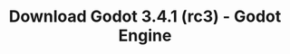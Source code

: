 ---
# Generated by /tools/generators/src/download_archive_generator !!! do not edit by hand !!!
title: 'Download Godot 3.4.1 (rc3) - Godot Engine'
type: 'download/archive'
name: '3.4.1'
flavor: 'rc3'
release_date: '2021-12-15T03:00:00-00:00'
release_notes: 'article/release-candidate-godot-3-4-1-rc-3/'
primaryPlatforms:
  - 'android.apk'
  - 'linux.64'
  - 'macos.universal'
  - 'windows.64'
  - 'linux_server.headless.64'
  - 'web'
  - 'templates'
links:
  android.apk:
    name: 'android.apk'
    title: 'Android'
    caption: 'APK Universal (ARM64 + ARMv7 + x86_64 + x86)'
    tags:
      - 'APK download'
      - 'ARM64/v7'
      - 'x86 (64 & 32 bit)'
    hosts:
      github_builds:
        regular: 'https://github.com/godotengine/godot-builds/releases/download/3.4.1-rc3/Godot_v3.4.1-rc3_android_editor.apk'
        mono: '#'
      github:
        regular: 'https://github.com/godotengine/godot/releases/download/3.4.1-rc3/Godot_v3.4.1-rc3_android_editor.apk'
        mono: '#'
  linux.64:
    name: 'linux.64'
    title: 'Linux'
    caption: 'Padrão (x86_64)'
    tags:
      - '64 bit'
    hosts:
      github_builds:
        regular: 'https://github.com/godotengine/godot-builds/releases/download/3.4.1-rc3/Godot_v3.4.1-rc3_x11.64.zip'
        mono: 'https://github.com/godotengine/godot-builds/releases/download/3.4.1-rc3/Godot_v3.4.1-rc3_mono_x11_64.zip'
      github:
        regular: 'https://github.com/godotengine/godot/releases/download/3.4.1-rc3/Godot_v3.4.1-rc3_x11.64.zip'
        mono: 'https://github.com/godotengine/godot/releases/download/3.4.1-rc3/Godot_v3.4.1-rc3_mono_x11_64.zip'
  macos.universal:
    name: 'macos.universal'
    title: 'macOS'
    caption: 'Universal (x86_64 + Silício da Apple)'
    tags:
      - 'Intel/Apple Silicon'
      - '64 bit'
    hosts:
      github_builds:
        regular: 'https://github.com/godotengine/godot-builds/releases/download/3.4.1-rc3/Godot_v3.4.1-rc3_osx.universal.zip'
        mono: 'https://github.com/godotengine/godot-builds/releases/download/3.4.1-rc3/Godot_v3.4.1-rc3_mono_osx.universal.zip'
      github:
        regular: 'https://github.com/godotengine/godot/releases/download/3.4.1-rc3/Godot_v3.4.1-rc3_osx.universal.zip'
        mono: 'https://github.com/godotengine/godot/releases/download/3.4.1-rc3/Godot_v3.4.1-rc3_mono_osx.universal.zip'
  windows.64:
    name: 'windows.64'
    title: 'Windows'
    caption: 'Padrão (x86_64)'
    tags:
      - '64 bit'
    hosts:
      github_builds:
        regular: 'https://github.com/godotengine/godot-builds/releases/download/3.4.1-rc3/Godot_v3.4.1-rc3_win64.exe.zip'
        mono: 'https://github.com/godotengine/godot-builds/releases/download/3.4.1-rc3/Godot_v3.4.1-rc3_mono_win64.zip'
      github:
        regular: 'https://github.com/godotengine/godot/releases/download/3.4.1-rc3/Godot_v3.4.1-rc3_win64.exe.zip'
        mono: 'https://github.com/godotengine/godot/releases/download/3.4.1-rc3/Godot_v3.4.1-rc3_mono_win64.zip'
  linux_server.headless.64:
    name: 'linux_server.headless.64'
    title: 'Linux Server'
    caption: 'Headless (x86_64)'
    tags:
      - '64 bit'
      - 'Headless'
    hosts:
      github_builds:
        regular: 'https://github.com/godotengine/godot-builds/releases/download/3.4.1-rc3/Godot_v3.4.1-rc3_linux_headless.64.zip'
        mono: 'https://github.com/godotengine/godot-builds/releases/download/3.4.1-rc3/Godot_v3.4.1-rc3_mono_linux_headless_64.zip'
      github:
        regular: 'https://github.com/godotengine/godot/releases/download/3.4.1-rc3/Godot_v3.4.1-rc3_linux_headless.64.zip'
        mono: 'https://github.com/godotengine/godot/releases/download/3.4.1-rc3/Godot_v3.4.1-rc3_mono_linux_headless_64.zip'
  web:
    name: 'web'
    title: 'Editor Web'
    caption: ''
    tags:
      - 'Self-hosted'
      - 'Cross-platform'
    hosts:
      github_builds:
        regular: 'https://github.com/godotengine/godot-builds/releases/download/3.4.1-rc3/Godot_v3.4.1-rc3_web_editor.zip'
        mono: '#'
      github:
        regular: 'https://github.com/godotengine/godot/releases/download/3.4.1-rc3/Godot_v3.4.1-rc3_web_editor.zip'
        mono: '#'
  linux.32:
    name: 'linux.32'
    title: 'Linux'
    caption: 'Padrão (x86)'
    tags:
      - '32 bit'
    hosts:
      github_builds:
        regular: 'https://github.com/godotengine/godot-builds/releases/download/3.4.1-rc3/Godot_v3.4.1-rc3_x11.32.zip'
        mono: 'https://github.com/godotengine/godot-builds/releases/download/3.4.1-rc3/Godot_v3.4.1-rc3_mono_x11_32.zip'
      github:
        regular: 'https://github.com/godotengine/godot/releases/download/3.4.1-rc3/Godot_v3.4.1-rc3_x11.32.zip'
        mono: 'https://github.com/godotengine/godot/releases/download/3.4.1-rc3/Godot_v3.4.1-rc3_mono_x11_32.zip'
  windows.32:
    name: 'windows.32'
    title: 'Windows'
    caption: 'Padrão (x86)'
    tags:
      - '32 bit'
    hosts:
      github_builds:
        regular: 'https://github.com/godotengine/godot-builds/releases/download/3.4.1-rc3/Godot_v3.4.1-rc3_win32.exe.zip'
        mono: 'https://github.com/godotengine/godot-builds/releases/download/3.4.1-rc3/Godot_v3.4.1-rc3_mono_win32.zip'
      github:
        regular: 'https://github.com/godotengine/godot/releases/download/3.4.1-rc3/Godot_v3.4.1-rc3_win32.exe.zip'
        mono: 'https://github.com/godotengine/godot/releases/download/3.4.1-rc3/Godot_v3.4.1-rc3_mono_win32.zip'
  linux_server.64:
    name: 'linux_server.64'
    title: 'Servidor Linux'
    caption: 'Padrão (x86_64)'
    tags:
      - '64 bit'
    hosts:
      github_builds:
        regular: 'https://github.com/godotengine/godot-builds/releases/download/3.4.1-rc3/Godot_v3.4.1-rc3_linux_server.64.zip'
        mono: 'https://github.com/godotengine/godot-builds/releases/download/3.4.1-rc3/Godot_v3.4.1-rc3_mono_linux_server_64.zip'
      github:
        regular: 'https://github.com/godotengine/godot/releases/download/3.4.1-rc3/Godot_v3.4.1-rc3_linux_server.64.zip'
        mono: 'https://github.com/godotengine/godot/releases/download/3.4.1-rc3/Godot_v3.4.1-rc3_mono_linux_server_64.zip'
  aar_library:
    name: 'aar_library'
    title: 'Biblioteca de AAR'
    caption: ''
    tags:
      - 'Android plugins'
      - 'Java'
      - 'Kotlin'
    hosts:
      github_builds:
        regular: 'https://github.com/godotengine/godot-builds/releases/download/3.4.1-rc3/godot-lib.3.4.1.rc3.release.aar'
        mono: 'https://github.com/godotengine/godot-builds/releases/download/3.4.1-rc3/godot-lib.3.4.1.rc3.mono.release.aar'
      github:
        regular: 'https://github.com/godotengine/godot/releases/download/3.4.1-rc3/godot-lib.3.4.1.rc3.release.aar'
        mono: 'https://github.com/godotengine/godot/releases/download/3.4.1-rc3/godot-lib.3.4.1.rc3.mono.release.aar'
  templates:
    name: 'templates'
    title: 'Modelos de exportação'
    caption: ''
    tags:
      - 'Utilizado para exportar os seus jogos para todas as plataformas suportadas'
    hosts:
      github_builds:
        regular: 'https://github.com/godotengine/godot-builds/releases/download/3.4.1-rc3/Godot_v3.4.1-rc3_export_templates.tpz'
        mono: 'https://github.com/godotengine/godot-builds/releases/download/3.4.1-rc3/Godot_v3.4.1-rc3_mono_export_templates.tpz'
      github:
        regular: 'https://github.com/godotengine/godot/releases/download/3.4.1-rc3/Godot_v3.4.1-rc3_export_templates.tpz'
        mono: 'https://github.com/godotengine/godot/releases/download/3.4.1-rc3/Godot_v3.4.1-rc3_mono_export_templates.tpz'
---